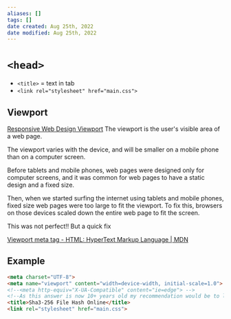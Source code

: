```yaml
---
aliases: []
tags: []
date created: Aug 25th, 2022
date modified: Aug 25th, 2022
---
```

# `<head>`
- `<title>` = text in tab
- `<link rel="stylesheet" href="main.css">`

## Viewport
[Responsive Web Design Viewport](https://www.w3schools.com/css/css_rwd_viewport.asp)
The viewport is the user's visible area of a web page.

The viewport varies with the device, and will be smaller on a mobile phone than on a computer screen.

Before tablets and mobile phones, web pages were designed only for computer screens, and it was common for web pages to have a static design and a fixed size.

Then, when we started surfing the internet using tablets and mobile phones, fixed size web pages were too large to fit the viewport. To fix this, browsers on those devices scaled down the entire web page to fit the screen.

This was not perfect!! But a quick fix

[Viewport meta tag - HTML: HyperText Markup Language | MDN](https://developer.mozilla.org/en-US/docs/Web/HTML/Viewport_meta_tag)

## Example

```html
<meta charset="UTF-8">
<meta name="viewport" content="width=device-width, initial-scale=1.0">
<!--<meta http-equiv="X-UA-Compatible" content="ie=edge"> -->
<!--As this answer is now 10+ years old my recommendation would be to leave this tag out altogether, unless you must support old legacy browsers.-->
<title>Sha3-256 File Hash Online</title>
<link rel="stylesheet" href="main.css">
```